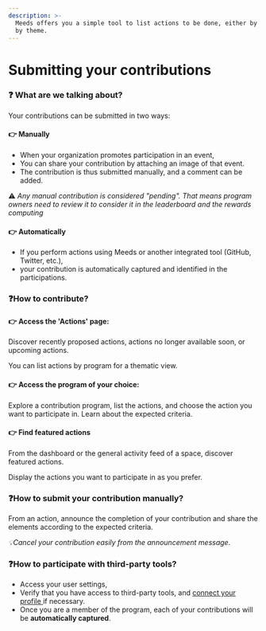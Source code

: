 ```yaml
---
description: >-
  Meeds offers you a simple tool to list actions to be done, either by trend or
  by theme.
---
```


# Submitting your contributions

### :question: What are we talking about? <a href="#de-quoi-parlons-nous" id="de-quoi-parlons-nous"></a>

Your contributions can be submitted in two ways:

#### 👉 **Manually**

* When your organization promotes participation in an event,
* You can share your contribution by attaching an image of that event.&#x20;
* The contribution is thus submitted manually, and a comment can be added.

:warning: _Any manual contribution is considered "pending". That means program owners need to review it to consider it in the leaderboard and the rewards computing_

#### 👉 **Automatically**

* If you perform actions using Meeds or another integrated tool (GitHub, Twitter, etc.),&#x20;
* your contribution is automatically captured and identified in the participations.

### ​❓How to contribute? <a href="#comment-contribuer" id="comment-contribuer"></a>

#### 👉 **Access the 'Actions' page:**

Discover recently proposed actions, actions no longer available soon, or upcoming actions.&#x20;

You can list actions by program for a thematic view.

#### 👉 **Access the program of your choice:**

Explore a contribution program, list the actions, and choose the action you want to participate in. Learn about the expected criteria.

#### 👉 Find featured actions

From the dashboard or the general activity feed of a space, discover featured actions.&#x20;

Display the actions you want to participate in as you prefer.

### ​❓**How to submit your contribution manually?** <a href="#comment-soumettre-sa-contribution-manuellement" id="comment-soumettre-sa-contribution-manuellement"></a>

From an action, announce the completion of your contribution and share the elements according to the expected criteria.

_💡Cancel your contribution easily from the announcement message._

### ❓**How to participate with third-party tools?** <a href="#comment-participer-avec-des-outils-tiers" id="comment-participer-avec-des-outils-tiers"></a>

* Access your user settings,&#x20;
* Verify that you have access to third-party tools, and [connect your profile ](../customizing-your-profile/connecting-third-party-accounts.md)if necessary.&#x20;
* Once you are a member of the program, each of your contributions will be **automatically captured**.
